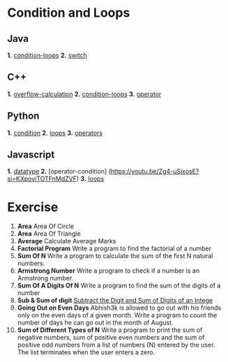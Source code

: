 # Condition and Loops
## Java
**1.** [condition-loops](https://youtu.be/ldYLYRNaucM?si=PjdRJI4mSgh9ETc4)
**2.** [switch](https://youtu.be/ldYLYRNaucM?si=PjdRJI4mSgh9ETc4)

## C++ 
**1.** [overflow-calculation](https://youtu.be/9S-b52CSCbQ?si=c4awgNecA0yOHcgK)
**2.** [condition-loops](https://youtu.be/AxB78suyqr8?si=wgx3hWdAM3PKleBo)
**3.** [operator](https://youtu.be/HI0mNthclGE?si=7YxcVX8KC45vgC2J)

## Python
**1.** [condition](https://youtu.be/ceiuLR2ysas?si=sdangQP6eGajelsF)
**2.** [loops](https://youtu.be/S73thl0AyFU?si=LDZn8pivse5ffDdJ)
**3.** [operators](https://youtu.be/V6N_PUYG8LM?si=_frq5O1kG5C6sKAw)

## Javascript
**1.** [datatype](https://youtu.be/ajdRvxDWH4w?si=hBcFm1A0NepjblnF)
**2.** [operator-condition] (https://youtu.be/Zg4-uSjxosE?si=KXpoviTOTFnMdZVF)
**3.** [loops](https://youtu.be/UmRtFFSDSFo?si=KE1gXxWlVebkrnj4)

# Exercise
1. **Area** Area Of Circle 
2.   **Area** Area Of Triangle
3. **Average** Calculate Average Marks
4. **Factorial Program**  Write a program to find the factorial of a number
5. **Sum Of N**  Write a program to calculate the sum of the first N natural numbers.
6. **Armstrong Number**  Write a program to check if a number is an Armstrong number.
7. **Sum Of A Digits Of N**  Write a program to find the sum of the digits of a number
8. **Sub & Sum of digit** [Subtract the Digit and Sum of Digits of an Intege](https://leetcode.com/problems/subtract-the-product-and-sum-of-digits-of-an-integer/)
9. **Going Out on Even Days** Abhish3k is allowed to go out with his friends only on the even days of a given month. Write a program to count the number of days he can go out in the month of August.
10. **Sum of Different Types of N** Write a program to print the sum of negative numbers, sum of positive even numbers and the sum of positive odd numbers from a list of numbers (N) entered by the user. The list terminates when the user enters a zero.
